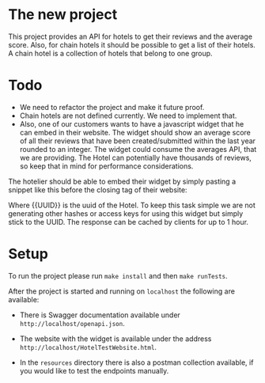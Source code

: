 # The new project  
This project provides an API for hotels to get their reviews and the average score.
Also, for chain hotels it should be possible to get a list of their hotels. A chain hotel is a collection of hotels that belong to one group.

# Todo
- We need to refactor the project and make it future proof. 
- Chain hotels are not defined currently. We need to implement that.
- Also, one of our customers wants to have a javascript widget that he can embed in their website.
  The widget should show an average score of all their reviews that have been created/submitted within the last year rounded to an integer. 
  The widget could consume the averages API, that we are providing. The Hotel can potentially have thousands of reviews, so keep that in mind for performance considerations.

The hotelier should be able to embed their widget by simply pasting a snippet like this before the closing </body> tag of their website:

<script src="http://host-of-the-app/widget/{{UUID}}.js"></script> 

Where {{UUID}} is the uuid of the Hotel. To keep this task simple we are not generating other hashes or access keys for using this widget but simply stick to the UUID.
The response can be cached by clients for up to 1 hour.

# Setup
To run the project please run `make install` and then `make runTests`.

After the project is started and running on `localhost` the following are available:
- There is Swagger documentation available under `http://localhost/openapi.json`.

- The website with the widget is available under the address `http://localhost/HotelTestWebsite.html`.

- In the `resources` directory there is also a postman collection available, if you would like to test the endpoints manually.

